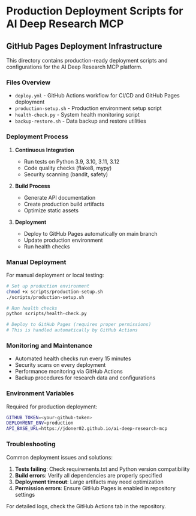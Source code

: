 # Production Deployment Scripts for AI Deep Research MCP

## GitHub Pages Deployment Infrastructure

This directory contains production-ready deployment scripts and configurations for the AI Deep Research MCP platform.

### Files Overview

- `deploy.yml` - GitHub Actions workflow for CI/CD and GitHub Pages deployment
- `production-setup.sh` - Production environment setup script  
- `health-check.py` - System health monitoring script
- `backup-restore.sh` - Data backup and restore utilities

### Deployment Process

1. **Continuous Integration**
   - Run tests on Python 3.9, 3.10, 3.11, 3.12
   - Code quality checks (flake8, mypy)
   - Security scanning (bandit, safety)

2. **Build Process**
   - Generate API documentation
   - Create production build artifacts
   - Optimize static assets

3. **Deployment**
   - Deploy to GitHub Pages automatically on main branch
   - Update production environment
   - Run health checks

### Manual Deployment

For manual deployment or local testing:

```bash
# Set up production environment
chmod +x scripts/production-setup.sh
./scripts/production-setup.sh

# Run health checks
python scripts/health-check.py

# Deploy to GitHub Pages (requires proper permissions)
# This is handled automatically by GitHub Actions
```

### Monitoring and Maintenance

- Automated health checks run every 15 minutes
- Security scans on every deployment
- Performance monitoring via GitHub Actions
- Backup procedures for research data and configurations

### Environment Variables

Required for production deployment:

```bash
GITHUB_TOKEN=<your-github-token>
DEPLOYMENT_ENV=production
API_BASE_URL=https://jdoner02.github.io/ai-deep-research-mcp
```

### Troubleshooting

Common deployment issues and solutions:

1. **Tests failing**: Check requirements.txt and Python version compatibility
2. **Build errors**: Verify all dependencies are properly specified
3. **Deployment timeout**: Large artifacts may need optimization
4. **Permission errors**: Ensure GitHub Pages is enabled in repository settings

For detailed logs, check the GitHub Actions tab in the repository.
